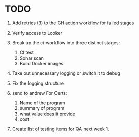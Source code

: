 # TODO
1. Add retries (3) to the GH action workflow for failed stages
2. Verify access to Looker
3. Break up the ci-workflow into three distinct stages:
	1. CI test
	2. Sonar scan
	3. Build Docker images
4. Take out unnecessary logging or switch it to debug
5. Fix the logging structure
7. send to andrew For Certs:
	1. Name of the program
	2. summary of program
	3. what value does it provide
	4. cost

1. Create list of testing items for QA next week
	1. 